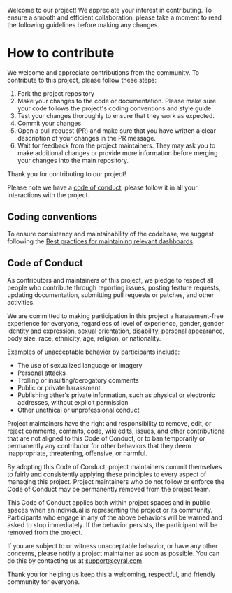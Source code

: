 Welcome to our project! We appreciate your interest in contributing. To ensure a smooth and efficient collaboration, please take a moment to read the following guidelines before making any changes.

# How to contribute

We welcome and appreciate contributions from the community. To contribute to this project, please follow these steps:

1. Fork the project repository
2. Make your changes to the code or documentation. Please make sure your code follows the project's coding conventions and style guide.
3. Test your changes thoroughly to ensure that they work as expected.
4. Commit your changes
5. Open a pull request (PR) and make sure that you have written a clear description of your changes in the PR message.
6. Wait for feedback from the project maintainers. They may ask you to make additional changes or provide more information before merging your changes into the main repository.

Thank you for contributing to our project!

Please note we have a [code of conduct](#code-of-conduct), please follow it in all your interactions with the project.

## Coding conventions

To ensure consistency and maintainability of the codebase, we suggest following the [Best practices for maintaining relevant dashboards](https://docs.datadoghq.com/dashboards/guide/maintain-relevant-dashboards/).

## Code of Conduct

As contributors and maintainers of this project, we pledge to respect all people who contribute through reporting issues, posting feature requests, updating documentation, submitting pull requests or patches, and other activities.

We are committed to making participation in this project a harassment-free experience for everyone, regardless of level of experience, gender, gender identity and expression, sexual orientation, disability, personal appearance, body size, race, ethnicity, age, religion, or nationality.

Examples of unacceptable behavior by participants include:

 - The use of sexualized language or imagery
 - Personal attacks
 - Trolling or insulting/derogatory comments
 - Public or private harassment
 - Publishing other's private information, such as physical or electronic addresses, without explicit permission
 - Other unethical or unprofessional conduct

Project maintainers have the right and responsibility to remove, edit, or reject comments, commits, code, wiki edits, issues, and other contributions that are not aligned to this Code of Conduct, or to ban temporarily or permanently any contributor for other behaviors that they deem inappropriate, threatening, offensive, or harmful.

By adopting this Code of Conduct, project maintainers commit themselves to fairly and consistently applying these principles to every aspect of managing this project. Project maintainers who do not follow or enforce the Code of Conduct may be permanently removed from the project team.

This Code of Conduct applies both within project spaces and in public spaces when an individual is representing the project or its community. Participants who engage in any of the above behaviors will be warned and asked to stop immediately. If the behavior persists, the participant will be removed from the project.

If you are subject to or witness unacceptable behavior, or have any other concerns, please notify a project maintainer as soon as possible. You can do this by contacting us at support@cyral.com.

Thank you for helping us keep this a welcoming, respectful, and friendly community for everyone.